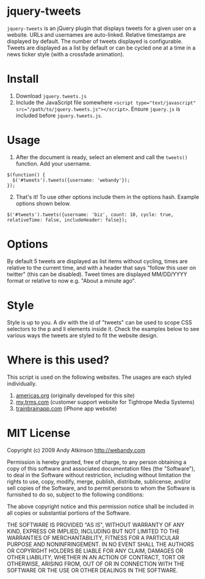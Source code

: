 jquery-tweets
===
`jquery-tweets` is an jQuery plugin that displays tweets for a given user on a website. URLs and usernames are auto-linked. Relative timestamps are displayed by default. The number of tweets displayed is configurable. Tweets are displayed as a list by default or can be cycled one at a time in a news ticker style (with a crossfade animation).

Install
===
  1. Download `jquery.tweets.js`
  2. Include the JavaScript file somewhere `<script type="text/javascript" src="/path/to/jquery.tweets.js"></script>`. Ensure `jquery.js` is included before `jquery.tweets.js`.

Usage
===
  1. After the document is ready, select an element and call the `tweets()` function. Add your username.

    $(function() {
      $('#tweets').tweets({username: 'webandy'});
    });
  
  2. That's it! To use other options include them in the options hash. Example options shown below.
  
    $('#tweets').tweets({username: 'biz', count: 10, cycle: true, relativeTime: false, includeHeader: false});

Options
===
By default 5 tweets are displayed as list items without cycling, times are relative to the current time, and with a header that says "follow this user on twitter" (this can be disabled). Tweet times are displayed MM/DD/YYYY format or relative to now e.g. "About a minute ago".

Style
===
Style is up to you. A div with the id of "tweets" can be used to scope CSS selectors to the p and li elements inside it. Check the examples below to see various ways the tweets are styled to fit the website design.

Where is this used?
===
This script is used on the following websites. The usages are each styled individually.

 1. [americas.org](http://americas.org) (originally developed for this site)
 2. [my.trms.com](http://my.trms.com) (customer support website for Tightrope Media Systems)
 3. [trainbrainapp.com](http://trainbrainapp.com) (iPhone app website)
 
MIT License
===
Copyright (c) 2009 Andy Atkinson http://webandy.com

Permission is hereby granted, free of charge, to any person obtaining a copy of this software and associated documentation files (the "Software"), to deal in the Software without restriction, including without limitation the rights to use, copy, modify, merge, publish, distribute, sublicense, and/or sell copies of the Software, and to permit persons to whom the Software is furnished to do so, subject to the following conditions:

The above copyright notice and this permission notice shall be included in all copies or substantial portions of the Software.

THE SOFTWARE IS PROVIDED "AS IS", WITHOUT WARRANTY OF ANY KIND, EXPRESS OR IMPLIED, INCLUDING BUT NOT LIMITED TO THE WARRANTIES OF MERCHANTABILITY, FITNESS FOR A PARTICULAR PURPOSE AND NONINFRINGEMENT. IN NO EVENT SHALL THE AUTHORS OR COPYRIGHT HOLDERS BE LIABLE FOR ANY CLAIM, DAMAGES OR OTHER LIABILITY, WHETHER IN AN ACTION OF CONTRACT, TORT OR OTHERWISE, ARISING FROM, OUT OF OR IN CONNECTION WITH THE SOFTWARE OR THE USE OR OTHER DEALINGS IN THE SOFTWARE.